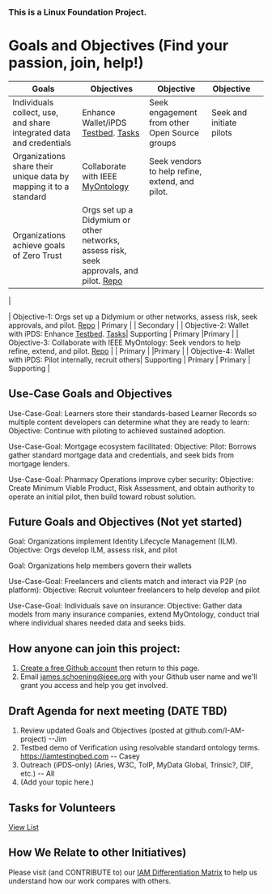 ### This is a Linux Foundation Project. 
# Goals and Objectives (Find your passion, join, help!)

| Goals | Objectives | Objective | Objective |   |
| ----------------------------- | -------------| ----------|  ----------| ----------|
|Individuals collect, use, and share integrated data and credentials |Enhance Wallet/iPDS [Testbed](https://iamtestingbed.com/).  [  Tasks](https://github.com/I-AM-project/tasks-for-volunteers/tree/main/Aries-Personal-Data-Store)|Seek engagement from other Open Source groups | Seek and initiate pilots |
|Organizations share their unique data by mapping it to a standard|Collaborate with IEEE [MyOntology](https://opensource.ieee.org/myontology-group) |Seek vendors to help refine, extend, and pilot. |
|Organizations achieve goals of Zero Trust |Orgs set up a Didymium or other networks, assess risk, seek approvals, and pilot.  [Repo](https://github.com/I-AM-project/bbu-gf)
|


| Objective-1: Orgs set up a Didymium or other networks, assess risk, seek approvals, and pilot.  [Repo](https://github.com/I-AM-project/bbu-gf) | Primary |  | Secondary |
| Objective-2: Wallet with iPDS: Enhance [Testbed](https://iamtestingbed.com/).  [  Tasks](https://github.com/I-AM-project/tasks-for-volunteers/tree/main/Aries-Personal-Data-Store)| Supporting | Primary |Primary | 
| Objective-3: Collaborate with IEEE MyOntology: Seek vendors to help refine, extend, and pilot. [Repo](https://opensource.ieee.org/myontology-group)   |    | Primary |         |Primary |
| Objective-4: Wallet with iPDS: Pilot internally, recruit others|  Supporting | Primary | Primary  | Supporting |   


## Use-Case Goals and Objectives
Use-Case-Goal: Learners store their standards-based Learner Records so multiple content developers can determine what they are ready to learn:  Objective: Continue with piloting to achieved sustained adoption. 

Use-Case-Goal: Mortgage ecosystem facilitated: Objective: Pilot: Borrows gather standard mortgage data and credentials, and seek bids from mortgage lenders.  

Use-Case-Goal: Pharmacy Operations improve cyber security: Objective: Create Minimum Viable Product, Risk Assessment, and obtain authority to operate an initial pilot, then build toward robust solution. 

## Future Goals and Objectives (Not yet started)

Goal: Organizations implement Identity Lifecycle Management (ILM).  Objective: Orgs develop ILM, assess risk, and pilot

Goal: Organizations help members govern their wallets

Use-Case-Goal: Freelancers and clients match and interact via P2P (no platform): Objective: Recruit volunteer freelancers to help develop and pilot

Use-Case-Goal: Individuals save on insurance: Objective: Gather data models from many insurance companies, extend MyOntology, conduct trial where individual shares needed data and seeks bids. 

## How anyone can join this project:  
1. [Create a free Github account](https://github.com) then return to this page.
2. Email james.schoening@ieee.org with your Github user name and we'll grant you access and help you get involved.     

## Draft Agenda for next meeting (DATE TBD)  

1. Review updated Goals and Objectives (posted at github.com/I-AM-project) --Jim
2. Testbed demo of Verification using resolvable standard ontology terms.  https://iamtestingbed.com -- Casey
3. Outreach (iPDS-only) (Aries, W3C, ToIP, MyData Global, Trinsic?, DIF, etc.)  -- All
4. (Add your topic here.)
 

  
## Tasks for Volunteers

[View List](https://github.com/I-AM-project/tasks-for-volunteers)

 

## How We Relate to other Initiatives)
Please visit (and CONTRIBUTE to) our [IAM Differentiation Matrix](https://docs.google.com/spreadsheets/d/160XP7o7k9FFyaFKeGaJFUj2zm7mz8xYUQI1lAVarrC0) to help us understand how our work compares with others.  
